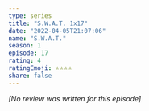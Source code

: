 ```yaml
---
type: series
title: "S.W.A.T. 1x17"
date: "2022-04-05T21:07:06"
name: "S.W.A.T."
season: 1
episode: 17
rating: 4
ratingEmoji: ⭐️⭐️⭐️⭐️
share: false
---
```


_[No review was written for this episode]_
